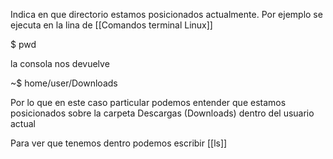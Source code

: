 Indica en que directorio estamos posicionados actualmente. 
Por ejemplo se ejecuta en la lina de [[Comandos terminal Linux]]

$ pwd 

la consola nos devuelve

~$ home/user/Downloads

Por lo que en este caso particular podemos entender que estamos posicionados sobre la carpeta Descargas (Downloads) dentro del usuario actual

Para ver que tenemos dentro podemos escribir [[ls]] 